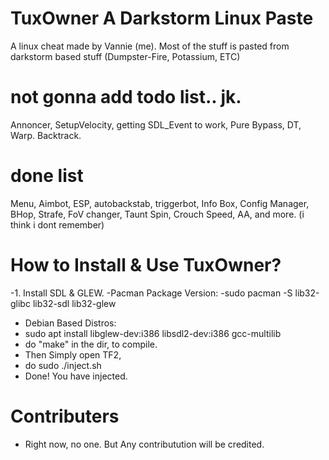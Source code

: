 # TuxOwner A Darkstorm Linux Paste
A linux cheat made by Vannie (me). Most of the stuff is pasted from darkstorm based stuff (Dumpster-Fire, Potassium, ETC)

# not gonna add todo list.. jk.
Annoncer, SetupVelocity, getting SDL_Event to work, Pure Bypass, DT, Warp. Backtrack.

# done list
Menu, Aimbot, ESP, autobackstab, triggerbot, Info Box, Config Manager, BHop, Strafe, FoV changer, Taunt Spin, Crouch Speed, AA, and more. (i think i dont remember)


# How to Install & Use TuxOwner?
-1. Install SDL & GLEW.
-Pacman Package Version:
-sudo pacman -S lib32-glibc lib32-sdl lib32-glew
- Debian Based Distros:
- sudo apt install libglew-dev:i386 libsdl2-dev:i386 gcc-multilib
- do "make" in the dir, to compile.
- Then Simply open TF2,
- do sudo ./inject.sh
- Done! You have injected.

# Contributers
- Right now, no one. But Any contributution will be credited.
